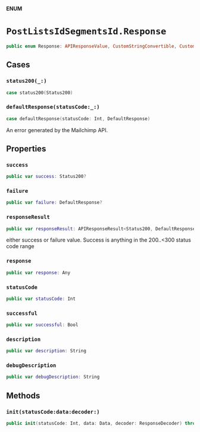 **ENUM**

# `PostListsIdSegmentsId.Response`

```swift
public enum Response: APIResponseValue, CustomStringConvertible, CustomDebugStringConvertible
```

## Cases
### `status200(_:)`

```swift
case status200(Status200)
```

### `defaultResponse(statusCode:_:)`

```swift
case defaultResponse(statusCode: Int, DefaultResponse)
```

An error generated by the Mailchimp API.

## Properties
### `success`

```swift
public var success: Status200?
```

### `failure`

```swift
public var failure: DefaultResponse?
```

### `responseResult`

```swift
public var responseResult: APIResponseResult<Status200, DefaultResponse>
```

either success or failure value. Success is anything in the 200..<300 status code range

### `response`

```swift
public var response: Any
```

### `statusCode`

```swift
public var statusCode: Int
```

### `successful`

```swift
public var successful: Bool
```

### `description`

```swift
public var description: String
```

### `debugDescription`

```swift
public var debugDescription: String
```

## Methods
### `init(statusCode:data:decoder:)`

```swift
public init(statusCode: Int, data: Data, decoder: ResponseDecoder) throws
```
